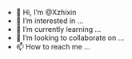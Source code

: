 - 👋 Hi, I’m @Xzhixin
- 👀 I’m interested in ...
- 🌱 I’m currently learning ...
- 💞️ I’m looking to collaborate on ...
- 📫 How to reach me ...

<!---
Xzhixin/Xzhixin is a ✨ special ✨ repository because its `README.md` (this file) appears on your GitHub profile.
You can click the Preview link to take a look at your changes.
--->
